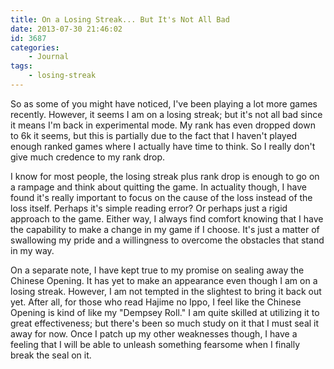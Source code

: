 ```yaml
---
title: On a Losing Streak... But It's Not All Bad
date: 2013-07-30 21:46:02
id: 3687
categories:
	- Journal
tags:
	- losing-streak
---
```


So as some of you might have noticed, I've been playing a lot more games recently. However, it seems I am on a losing streak; but it's not all bad since it means I'm back in experimental mode. My rank has even dropped down to 6k it seems, but this is partially due to the fact that I haven't played enough ranked games where I actually have time to think. So I really don't give much credence to my rank drop.

I know for most people, the losing streak plus rank drop is enough to go on a rampage and think about quitting the game. In actuality though, I have found it's really important to focus on the cause of the loss instead of the loss itself. Perhaps it's simple reading error? Or perhaps just a rigid approach to the game. Either way, I always find comfort knowing that I have the capability to make a change in my game if I choose. It's just a matter of swallowing my pride and a willingness to overcome the obstacles that stand in my way.

On a separate note, I have kept true to my promise on sealing away the Chinese Opening. It has yet to make an appearance even though I am on a losing streak. However, I am not tempted in the slightest to bring it back out yet. After all, for those who read Hajime no Ippo, I feel like the Chinese Opening is kind of like my "Dempsey Roll." I am quite skilled at utilizing it to great effectiveness; but there's been so much study on it that I must seal it away for now. Once I patch up my other weaknesses though, I have a feeling that I will be able to unleash something fearsome when I finally break the seal on it.